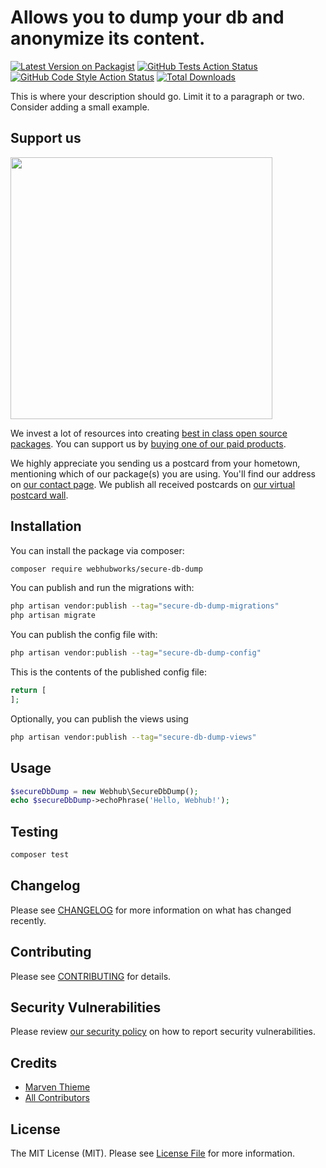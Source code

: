 # Allows you to dump your db and anonymize its content.

[![Latest Version on Packagist](https://img.shields.io/packagist/v/webhubworks/secure-db-dump.svg?style=flat-square)](https://packagist.org/packages/webhubworks/secure-db-dump)
[![GitHub Tests Action Status](https://img.shields.io/github/actions/workflow/status/webhubworks/secure-db-dump/run-tests.yml?branch=main&label=tests&style=flat-square)](https://github.com/webhubworks/secure-db-dump/actions?query=workflow%3Arun-tests+branch%3Amain)
[![GitHub Code Style Action Status](https://img.shields.io/github/actions/workflow/status/webhubworks/secure-db-dump/fix-php-code-style-issues.yml?branch=main&label=code%20style&style=flat-square)](https://github.com/webhubworks/secure-db-dump/actions?query=workflow%3A"Fix+PHP+code+style+issues"+branch%3Amain)
[![Total Downloads](https://img.shields.io/packagist/dt/webhubworks/secure-db-dump.svg?style=flat-square)](https://packagist.org/packages/webhubworks/secure-db-dump)

This is where your description should go. Limit it to a paragraph or two. Consider adding a small example.

## Support us

[<img src="https://github-ads.s3.eu-central-1.amazonaws.com/secure-db-dump.jpg?t=1" width="419px" />](https://spatie.be/github-ad-click/secure-db-dump)

We invest a lot of resources into creating [best in class open source packages](https://spatie.be/open-source). You can support us by [buying one of our paid products](https://spatie.be/open-source/support-us).

We highly appreciate you sending us a postcard from your hometown, mentioning which of our package(s) you are using. You'll find our address on [our contact page](https://spatie.be/about-us). We publish all received postcards on [our virtual postcard wall](https://spatie.be/open-source/postcards).

## Installation

You can install the package via composer:

```bash
composer require webhubworks/secure-db-dump
```

You can publish and run the migrations with:

```bash
php artisan vendor:publish --tag="secure-db-dump-migrations"
php artisan migrate
```

You can publish the config file with:

```bash
php artisan vendor:publish --tag="secure-db-dump-config"
```

This is the contents of the published config file:

```php
return [
];
```

Optionally, you can publish the views using

```bash
php artisan vendor:publish --tag="secure-db-dump-views"
```

## Usage

```php
$secureDbDump = new Webhub\SecureDbDump();
echo $secureDbDump->echoPhrase('Hello, Webhub!');
```

## Testing

```bash
composer test
```

## Changelog

Please see [CHANGELOG](CHANGELOG.md) for more information on what has changed recently.

## Contributing

Please see [CONTRIBUTING](CONTRIBUTING.md) for details.

## Security Vulnerabilities

Please review [our security policy](../../security/policy) on how to report security vulnerabilities.

## Credits

- [Marven Thieme](https://github.com/thieme@webhub.de)
- [All Contributors](../../contributors)

## License

The MIT License (MIT). Please see [License File](LICENSE.md) for more information.
